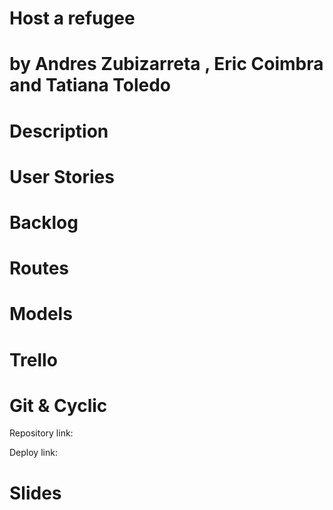 # Host a refugee
# by Andres Zubizarreta , Eric Coimbra and Tatiana Toledo

# Description

# User Stories


# Backlog

# Routes

# Models

# Trello




# Git & Cyclic
Repository link:



Deploy link:

# Slides
